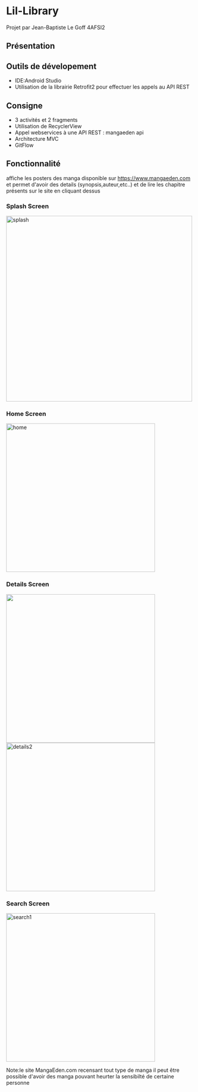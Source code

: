 # Lil-Library
Projet par Jean-Baptiste Le Goff 4AFSI2

## Présentation
## Outils de dévelopement

- IDE:Android Studio
- Utilisation de la librairie Retrofit2 pour effectuer les appels au API REST

## Consigne 

- 3 activités et 2 fragments
- Utilisation de RecyclerView
- Appel webservices à une API REST : mangaeden api
- Architecture MVC
- GitFlow

## Fonctionnalité 
affiche les posters des manga disponible sur https://www.mangaeden.com et permet d'avoir des details (synopsis,auteur,etc..) et de lire les chapitre présents sur le site en cliquant dessus

### Splash Screen

<img src="img_demo/Splash_screen.jpg" alt="splash" width="500">

### Home Screen

<img src="img_demo/home.jpg" alt="home" width="400">

### Details Screen

<img src="img_demo/detail_1.jpg" atl="detail1" width="400"> <img src="img_demo/detail_2.jpg" alt="details2" width="400">

### Search Screen
<img src="img_demo/search.jpg" alt="search1" width="400"> 

Note:le site MangaEden.com recensant tout type de manga il peut être possible d'avoir des manga pouvant heurter la sensibilté
de certaine personne
